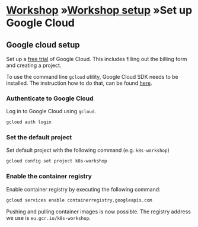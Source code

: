 # [Workshop](../README.md) &raquo;[Workshop setup](./README.md) &raquo;Set up Google Cloud

## Google cloud setup

Set up a [free trial](https://console.cloud.google.com/freetrial) of Google
Cloud. This includes filling out the billing form and creating a project.

To use the command line `gcloud` utility, Google Cloud SDK needs to be
installed. The instruction how to do that, can be found
[here](https://cloud.google.com/sdk/install).

### Authenticate to Google Cloud

Log in to Google Cloud using `gcloud`.

```bash
gcloud auth login
```

### Set the default project

Set default project with the following command (e.g. `k8s-workshop`)

```bash
gcloud config set project k8s-workshop
```

### Enable the container registry

Enable container registry by executing the following command:

```bash
gcloud services enable containerregistry.googleapis.com
```

Pushing and pulling container images is now possible. The registry address we
use is `eu.gcr.io/k8s-workshop`.
